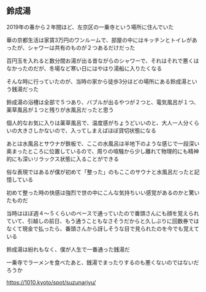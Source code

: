 ## 鈴成湯

2019年の春から２年間ほど、左京区の一乗寺という場所に住んでいた

華の京都生活は家賃3万円のワンルームで、部屋の中にはキッチンとトイレがあったが、シャワーは共有のものが２つあるだけだった

百円玉を入れると数分間お湯が出る昔ながらのシャワーで、それはそれで悪くはなかったのだが、冬場など寒い日にはやはり湯船に入りたくなる

そんな時に行っていたのが、当時の家から徒歩3分ほどの場所にある鈴成湯という銭湯だった

鈴成湯の浴槽は全部で５つあり、バブルが出るやつが２つと、電気風呂が１つ、薬草風呂が１つと残りが水風呂だったと思う

個人的なお気に入りは薬草風呂で、温度感がちょうどいいのと、大人一人分くらいの大きさしかないので、入ってしまえばほぼ貸切状態になる

あとは水風呂とサウナが鉄板で、ここの水風呂は半地下のような感じで一段深い奥まったところに位置しているので、周りの喧騒から少し離れて物理的にも精神的にも深いリラックス状態に入ることができる

俗な表現ではあるが僕が初めて「整った」のもここのサウナと水風呂だったと記憶している

初めて整った時の快感は強烈で世の中にこんな気持ちいい感覚があるのかと驚いたものだ

当時はほぼ週４〜５くらいのペースで通っていたので番頭さんにも顔を覚えられていて、引越しの前日、もう通うこともなさそうだからと久しぶりに回数券ではなくて現金で払ったら、番頭さんから訝しそうな目で見られたのを今でも覚えている

鈴成湯は紛れもなく、僕が人生で一番通った銭湯だ

一乗寺でラーメンを食べたあと、銭湯でまったりするのも悪くないのではないだろうか

https://1010.kyoto/spot/suzunariyu/